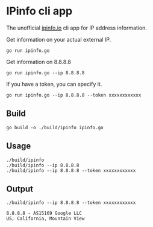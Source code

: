 # IPinfo cli app

The unofficial [ipinfo.io](https://ipinfo.io) cli app for IP address information.

Get information on your actual external IP.

```shell
go run ipinfo.go
```

Get information on 8.8.8.8

```shell
go run ipinfo.go --ip 8.8.8.8
```

If you have a token, you can specify it.

```shell
go run ipinfo.go --ip 8.8.8.8 --token xxxxxxxxxxxx
```

## Build

```shell
go build -o ./build/ipinfo ipinfo.go
```

## Usage

```shell
./build/ipinfo
./build/ipinfo --ip 8.8.8.8
./build/ipinfo --ip 8.8.8.8 --token xxxxxxxxxxxx
```

## Output

```shell
./build/ipinfo --ip 8.8.8.8 --token xxxxxxxxxxxx

8.8.8.8 - AS15169 Google LLC
US, California, Mountain View
```
